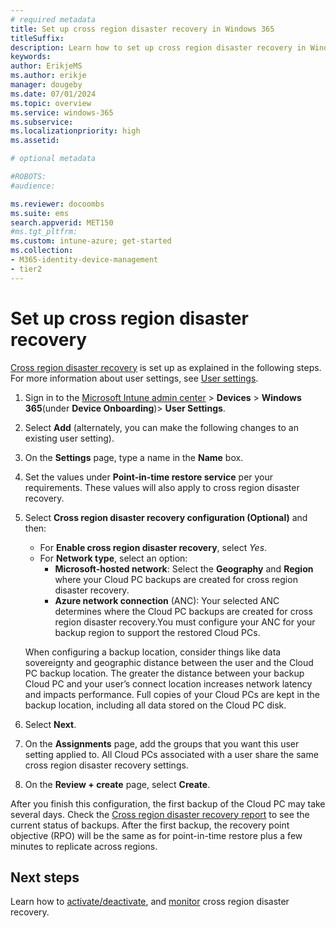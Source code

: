 ```yaml
---
# required metadata
title: Set up cross region disaster recovery in Windows 365
titleSuffix:
description: Learn how to set up cross region disaster recovery in Windows 365.
keywords:
author: ErikjeMS  
ms.author: erikje
manager: dougeby
ms.date: 07/01/2024
ms.topic: overview
ms.service: windows-365
ms.subservice:
ms.localizationpriority: high
ms.assetid: 

# optional metadata

#ROBOTS:
#audience:

ms.reviewer: docoombs
ms.suite: ems
search.appverid: MET150
#ms.tgt_pltfrm:
ms.custom: intune-azure; get-started
ms.collection:
- M365-identity-device-management
- tier2
---
```


# Set up cross region disaster recovery

[Cross region disaster recovery](cross-region-disaster-recovery.md) is set up as explained in the following steps. For more information about user settings, see [User settings](assign-users-as-local-admin.md).

1. Sign in to the [Microsoft Intune admin center](https://go.microsoft.com/fwlink/?linkid=2109431) > **Devices** >  **Windows 365**(under **Device Onboarding**)> **User Settings**.
2. Select **Add** (alternately, you can make the following changes to an existing user setting).
3. On the **Settings** page, type a name in the **Name** box.
4. Set the values under **Point-in-time restore service** per your requirements. These values will also apply to cross region disaster recovery.
5. Select **Cross region disaster recovery configuration (Optional)** and then:

    - For **Enable cross region disaster recovery**, select *Yes*. 
    - For **Network type**, select an option:
      - **Microsoft-hosted network**:  Select the **Geography** and **Region** where your Cloud PC backups are created for cross region disaster recovery.
      - **Azure network connection** (ANC): Your selected ANC determines where the Cloud PC backups are created for cross region disaster recovery.You must configure your ANC for your backup region to support the restored Cloud PCs.

    When configuring a backup location, consider things like data sovereignty and geographic distance between the user and the Cloud PC backup location. The greater the distance between your backup Cloud PC and  your user’s connect location increases network latency and impacts performance.  Full copies of your Cloud PCs are kept in the backup location, including all data stored on the Cloud PC disk.

6. Select **Next**.
7. On the **Assignments** page, add the groups that you want this user setting applied to. All Cloud PCs associated with a user share the same cross region disaster recovery settings.
8. On the **Review + create** page, select **Create**.

After you finish this configuration, the first backup of the Cloud PC may take several days. Check the [Cross region disaster recovery report](cross-region-disaster-recovery-report.md) to see the current status of backups. After the first backup, the recovery point objective (RPO) will be the same as for point-in-time restore plus a few minutes to replicate across regions.

<!-- ########################## -->
## Next steps

Learn how to [activate/deactivate](cross-region-disaster-recovery-activate.md), and [monitor](cross-region-disaster-recovery-report.md) cross region disaster recovery.

